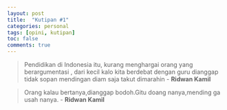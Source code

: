 ```yaml
---
layout: post
title:  "Kutipan #1"
categories: personal
tags: [opini, kutipan]
toc: false
comments: true
---
```


> Pendidikan di Indonesia itu, kurang menghargai orang yang berargumentasi , dari kecil kalo kita berdebat dengan guru dianggap tidak sopan mendingan diam saja takut dimarahin - **Ridwan Kamil**

> Orang kalau bertanya,dianggap bodoh.Gitu doang nanya,mending ga usah nanya. - **Ridwan Kamil**


 